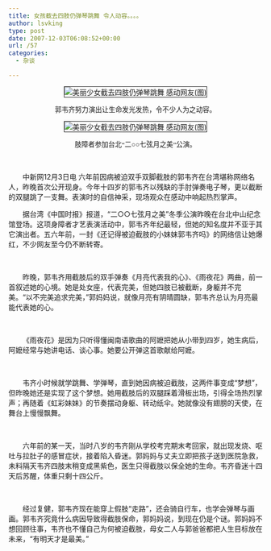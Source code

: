 ```yaml
---
title: 女孩截去四肢仍弹琴跳舞 令人动容。。。。
author: lsvking
type: post
date: 2007-12-03T06:08:52+00:00
url: /57
categories:
  - 杂谈

---
```

<p align="center">
  <img name="MM" border="1" src="http://img1.qq.com/news/pics/7446/7446435.jpg" alt="美丽少女截去四肢仍弹琴跳舞 感动网友(图)" />
</p>

<p align="center" style="font-size: 10pt; font-family: 宋体">
  郭韦齐努力演出让生命发光发热，令不少人为之动容。
</p>

<!--/link-->

<p align="center">
  <img name="MM" border="1" src="http://img1.qq.com/news/pics/7446/7446436.jpg" alt="美丽少女截去四肢仍弹琴跳舞 感动网友(图)" />
</p>

<p align="center" style="font-size: 10pt; font-family: 宋体">
  肢障者参加台北“二○○七弦月之美”公演。
</p>

<p style="text-indent: 2em">
  &nbsp;
</p>

<p style="text-indent: 2em">
  中新网12月3日电 六年前因病被迫双手双脚截肢的郭韦齐在台湾堪称网络名人，昨晚首次公开现身。今年十四岁的郭韦齐以残缺的手肘弹奏电子琴，更以截断的双腿跳了一支舞。表演时的自信神采，现场观众在感动中响起热烈掌声。
</p>

<p style="text-indent: 2em">
  据台湾《中国时报》报道，“二○○七弦月之美”冬季公演昨晚在台北<a target="_blank" href="http://weather.qq.com/preend.htm?dc280.htm"></a>中山纪念馆登场。这项身障者才艺表演活动中，郭韦齐年纪最轻，但她的知名度并不亚于其它演出者。五六年前，一封《还记得被迫截肢的小妹妹郭韦齐吗》的网络信让她爆红，不少网友至今仍不断转寄。
</p>

<p style="text-indent: 2em">
  &nbsp;
</p>

<p style="text-indent: 2em">
  昨晚，郭韦齐用截肢后的双手弹奏《月亮代表我的心》、《雨夜花》两曲，前一首叙述她的心境。她是处女座，代表完美，但她四肢已被截断，身躯并不完美。“以不完美追求完美，”郭妈妈说，就像月亮有阴晴圆缺，郭韦齐总认为月亮最能代表她的心。
</p>

<p style="text-indent: 2em">
  &nbsp;
</p>

<p style="text-indent: 2em">
  《雨夜花》是因为只听得懂闽南语歌曲的阿嬷把她从小带到四岁，她生病后，阿嬷经常与她讲电话、谈心事。她要公开弹这首歌献给阿嬷。
</p>

<p style="text-indent: 2em">
  &nbsp;
</p>

<p style="text-indent: 2em">
  韦齐小时候就学跳舞、学弹琴，直到她因病被迫截肢，这两件事变成“梦想”，但昨晚她还是实现了这个梦想。她用截肢后的双腿踩着滑板出场，引得全场热烈掌声；再随着《虹彩妹妹》的节奏摆动身躯、转动纸伞。她就像没有翅膀的天使，在舞台上慢慢飘舞。
</p>

<p style="text-indent: 2em">
  &nbsp;
</p>

<p style="text-indent: 2em">
  六年前的某一天，当时八岁的韦齐刚从学校考完期末考回家，就出现发烧、呕吐与拉肚子的感冒症状，接着陷入昏迷。郭妈妈与丈夫立即把孩子送到医院急救，未料隔天韦齐四肢末稍变成黑紫色，医生只得截肢以保全她的生命。韦齐昏迷十四天后苏醒，体重只剩十四公斤。
</p>

<p style="text-indent: 2em">
  &nbsp;
</p>

<p style="text-indent: 2em">
  经过复健，郭韦齐现在能穿上假肢“走路”，还会骑自行车，也学会弹琴与画画。郭韦齐究竟什么病因导致得截肢保命，郭妈妈说，到现在仍是个谜。郭妈妈不想回顾往事，韦齐也不懂自己为何被迫截肢，母女二人与郭爸爸都把人生目标放在未来，“有明天才是最美。”
</p>

<p style="text-indent: 2em">
  &nbsp;
</p>